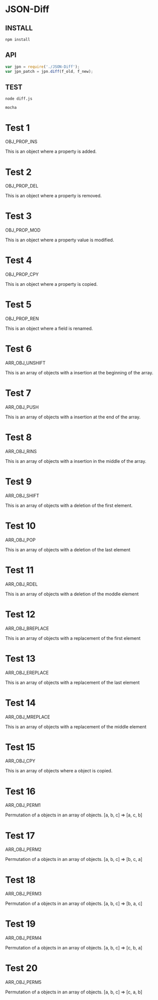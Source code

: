 # JSON-Diff

## INSTALL
`npm install`

## API

```js
var jpn = require('./JSON-Diff');
var jpn_patch = jpn.diff(f_old, f_new);
```

## TEST
`node diff.js`

`mocha`

# Test 1

OBJ_PROP_INS

This is an object where a property is added.

# Test 2

OBJ_PROP_DEL

This is an object where a property is removed.

# Test 3

OBJ_PROP_MOD

This is an object where a property value is modified.

# Test 4

OBJ_PROP_CPY

This is an object where a property is copied.

# Test 5

OBJ_PROP_REN

This is an object where a field is renamed.

# Test 6

ARR_OBJ_UNSHIFT

This is an array of objects with a insertion at the beginning of the array.

# Test 7

ARR_OBJ_PUSH

This is an array of objects with a insertion at the end of the array.

# Test 8

ARR_OBJ_RINS

This is an array of objects with a insertion in the middle of the array.

# Test 9

ARR_OBJ_SHIFT

This is an array of objects with a deletion of the first element.

# Test 10

ARR_OBJ_POP

This is an array of objects with a deletion of the last element

# Test 11

ARR_OBJ_RDEL

This is an array of objects with a deletion of the moddle element

# Test 12

ARR_OBJ_BREPLACE

This is an array of objects with a replacement of the first element

# Test 13

ARR_OBJ_EREPLACE

This is an array of objects with a replacement of the last element

# Test 14

ARR_OBJ_MREPLACE

This is an array of objects with a replacement of the middle element

# Test 15

ARR_OBJ_CPY

This is an array of objects where a object is copied.

# Test 16

ARR_OBJ_PERM1

Permutation of a objects in an array of objects. [a, b, c] => [a, c, b]

# Test 17

ARR_OBJ_PERM2

Permutation of a objects in an array of objects. [a, b, c] => [b, c, a]

# Test 18

ARR_OBJ_PERM3

Permutation of a objects in an array of objects. [a, b, c] => [b, a, c]

# Test 19

ARR_OBJ_PERM4

Permutation of a objects in an array of objects. [a, b, c] => [c, b, a]

# Test 20

ARR_OBJ_PERM5

Permutation of a objects in an array of objects. [a, b, c] => [c, a, b]
